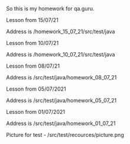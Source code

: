 So this is my homework for qa.guru.

Lesson from 15/07/21

Address is /homework_15_07_21/src/test/java

Lesson from 10/07/21

Address is /homework_10_07_21/src/test/java

Lesson from 08/07/21

Address is /src/test/java/homework_08_07_21

Lesson from 05/07/2021

Address is /src/test/java/homework_05_07_21


Lesson from 01/07/2021

Address is /src/test/java/homework_01_07_21 

Picture for test - /src/test/recources/picture.png





